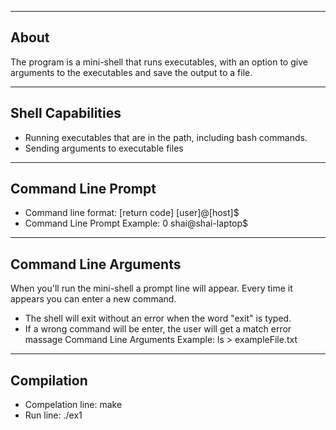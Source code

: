 ---------
About
--------
The program is a mini-shell that runs executables, with an option to give arguments to the executables and save the output to a file.

---------------------------------
Shell Capabilities
---------------------------------
- Running executables that are in the path, including bash commands.
- Sending arguments to executable files

---------------------------------
Command Line Prompt
---------------------------------

- Command line format: [return code] [user]@[host]$
- Command Line Prompt Example: 0 shai@shai-laptop$


---------------------------------
Command Line Arguments
---------------------------------
When you'll run the mini-shell a prompt line will appear.
Every time it appears you can enter a new command.
- The shell will exit without an error when the word "exit" is typed.
- If a wrong command will be enter, the user will get a match error massage
Command Line Arguments Example: ls > exampleFile.txt


---------------
Compilation
---------------
- Compelation line: make
- Run line: ./ex1
